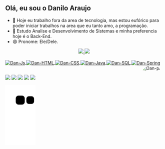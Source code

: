 ## Olá, eu sou o Danilo Araujo 
- 🔭 Hoje eu trabalho fora da area de tecnologia, mas estou eufórico para poder iniciar trabalhos na area que eu tanto amo, a programação.
- 🌱 Estudo Analise e Desenvolvimento de Sistemas e minha preferencia hoje é o Back-End.
- 😄 Pronome: Ele/Dele.

<div align="center">
  <a href="https://github.com/DaniloAraujo">
  <img height="180em" src="https://github-readme-stats.vercel.app/api?username=DaniloAraujo&show_icons=true&theme=github_dark&include_all_commits=true&count_private=true"/>
  <img height="180em" src="https://github-readme-stats.vercel.app/api/top-langs/?username=DaniloAraujo&layout=compact&langs_count=7&theme=github_dark"/>
</div>
  <div style="display: inline_block"><br>
  <img align="center" alt="Dan-Js" height="41" width="41" src="https://cdn.jsdelivr.net/gh/devicons/devicon/icons/javascript/javascript-original.svg">
  <img align="center" alt="Dan-HTML" height="48" width="48" src="https://cdn.jsdelivr.net/gh/devicons/devicon/icons/html5/html5-original-wordmark.svg">
  <img align="center" alt="Dan-CSS" height="48" width="48" src="https://cdn.jsdelivr.net/gh/devicons/devicon/icons/css3/css3-original-wordmark.svg">
  <img align="center" alt="Dan-Java" height="52" width="52" src="https://cdn.jsdelivr.net/gh/devicons/devicon/icons/java/java-original-wordmark.svg">
  <img align="center" alt="Dan-SQL" height="52" width="52" src="https://cdn.jsdelivr.net/gh/devicons/devicon/icons/mysql/mysql-original-wordmark.svg">
  <img align="center" alt="Dan-Spring" height="52" width="52" src="https://cdn.jsdelivr.net/gh/devicons/devicon/icons/spring/spring-original-wordmark.svg">

  <img align="right" alt="Dan-pic" height="140" style="border-radius:50px;" src="https://media.giphy.com/media/iYVneIXJQ3jdJLkZmM/giphy.gif">
</div>
  
##
  
<div>
  <a href="https://www.instagram.com/danilogodinhoo/?hl=pt-br" target="_blank"><img src="https://img.shields.io/badge/-Instagram-%23E4405F?style=for-the-badge&logo=instagram&logoColor=white" target="_blank"></a>
  <a href="https://www.facebook.com/dan.ag2" target="_blank"><img src="https://img.shields.io/badge/Facebook-1877F2?style=for-the-badge&logo=facebook&logoColor=white"></a>
  <a href="https://twitter.com/DanilooAraujoo" target="_blank"><img src="https://img.shields.io/badge/Twitter-1DA1F2?style=for-the-badge&logo=twitter&logoColor=white"></a>
  <a href = "mailto:daniloo.ag2@gmail.com"><img src="https://img.shields.io/badge/-Gmail-%23333?style=for-the-badge&logo=gmail&logoColor=white" target="_blank"></a>
  <a href="https://www.linkedin.com/in/danilo-ag" target="_blank"><img src="https://img.shields.io/badge/-LinkedIn-%230077B5?style=for-the-badge&logo=linkedin&logoColor=white" target="_blank"></a>
  
  ![Snake animation](https://github.com/DaniloAraujo/DaniloAraujo/blob/output/github-contribution-grid-snake.svg)
  
</div>
  

